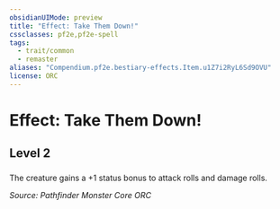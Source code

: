 ```yaml
---
obsidianUIMode: preview
title: "Effect: Take Them Down!"
cssclasses: pf2e,pf2e-spell
tags:
  - trait/common
  - remaster
aliases: "Compendium.pf2e.bestiary-effects.Item.u1Z7i2RyL6Sd9OVU"
license: ORC
---
```

# Effect: Take Them Down!
## Level 2
### 






The creature gains a +1 status bonus to attack rolls and damage rolls.

*Source: Pathfinder Monster Core*
*ORC*